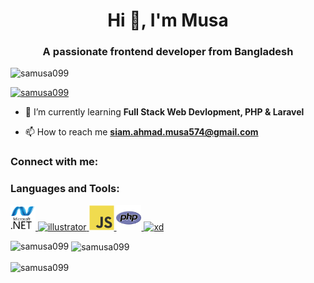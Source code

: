 <h1 align="center">Hi 👋, I'm Musa</h1>
<h3 align="center">A passionate frontend developer from Bangladesh</h3>

<p align="left"> <img src="([https://camo.githubusercontent.com/cdc9f911347b8fb8f066e59c387054c1b56b0c4c9343624a368ba0a5516c0ab7/68747470733a2f2f7732776562736f6c7574696f6e732e636f6d2f696d616765732f66756c6c737461636b646576656c6f7065722e676966])" alt="samusa099" /> </p>

<p align="left"> <a href="https://github.com/ryo-ma/github-profile-trophy"><img src="https://github-profile-trophy.vercel.app/?username=samusa099" alt="samusa099" /></a> </p>

- 🌱 I’m currently learning **Full Stack Web Devlopment, PHP & Laravel**

- 📫 How to reach me **siam.ahmad.musa574@gmail.com**

<h3 align="left">Connect with me:</h3>
<p align="left">
</p>

<h3 align="left">Languages and Tools:</h3>
<p align="left"> <a href="https://dotnet.microsoft.com/" target="_blank" rel="noreferrer"> <img src="https://raw.githubusercontent.com/devicons/devicon/master/icons/dot-net/dot-net-original-wordmark.svg" alt="dotnet" width="40" height="40"/> </a> <a href="https://www.adobe.com/in/products/illustrator.html" target="_blank" rel="noreferrer"> <img src="https://www.vectorlogo.zone/logos/adobe_illustrator/adobe_illustrator-icon.svg" alt="illustrator" width="40" height="40"/> </a> <a href="https://developer.mozilla.org/en-US/docs/Web/JavaScript" target="_blank" rel="noreferrer"> <img src="https://raw.githubusercontent.com/devicons/devicon/master/icons/javascript/javascript-original.svg" alt="javascript" width="40" height="40"/> </a> <a href="https://www.php.net" target="_blank" rel="noreferrer"> <img src="https://raw.githubusercontent.com/devicons/devicon/master/icons/php/php-original.svg" alt="php" width="40" height="40"/> </a> <a href="https://www.adobe.com/products/xd.html" target="_blank" rel="noreferrer"> <img src="https://cdn.worldvectorlogo.com/logos/adobe-xd.svg" alt="xd" width="40" height="40"/> </a> </p>

<p><img align="left" src="https://github-readme-stats.vercel.app/api/top-langs?username=samusa099&show_icons=true&bg_color=ffffff&locale=en&layout=compact" alt="samusa099" /></p>

<p>&nbsp;<img align="center" src="https://github-readme-stats.vercel.app/api?username=samusa099&show_icons=true&title_color=ffffff&text_color=ffffff&bg_color=000000&locale=en" alt="samusa099" /></p>

<p><img align="center" src="https://github-readme-streak-stats.herokuapp.com/?user=samusa099&theme=dark" alt="samusa099" /></p>
